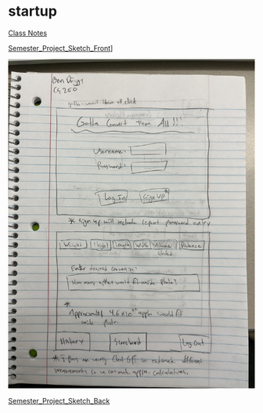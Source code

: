 # startup

[Class Notes](https://github.com/StarLicker/startup/blob/main/Notes/notes.md)

[Semester_Project_Sketch_Front](Images\CS260_Project_Front.jpg)]

![test](https://github.com/StarLicker/startup/blob/main/Images/CS260_Project_Front.jpg "Semester_Project_Sketch_Front")

[Semester_Project_Sketch_Back](Images\CS260_Project_Back.jpg)
